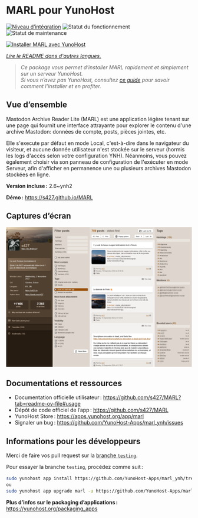 <!--
Nota bene : ce README est automatiquement généré par <https://github.com/YunoHost/apps/tree/master/tools/readme_generator>
Il NE doit PAS être modifié à la main.
-->

# MARL pour YunoHost

[![Niveau d’intégration](https://apps.yunohost.org/badge/integration/marl)](https://ci-apps.yunohost.org/ci/apps/marl/)
![Statut du fonctionnement](https://apps.yunohost.org/badge/state/marl)
![Statut de maintenance](https://apps.yunohost.org/badge/maintained/marl)

[![Installer MARL avec YunoHost](https://install-app.yunohost.org/install-with-yunohost.svg)](https://install-app.yunohost.org/?app=marl)

*[Lire le README dans d'autres langues.](./ALL_README.md)*

> *Ce package vous permet d’installer MARL rapidement et simplement sur un serveur YunoHost.*  
> *Si vous n’avez pas YunoHost, consultez [ce guide](https://yunohost.org/install) pour savoir comment l’installer et en profiter.*

## Vue d’ensemble

Mastodon Archive Reader Lite (MARL) est une application légère tenant sur une page qui fournit une interface attrayante pour explorer le contenu d'une archive Mastodon: données de compte, posts, pièces jointes, etc.

Elle s'execute par défaut en mode Local, c'est-à-dire dans le navigateur du visiteur, et aucune donnée utilisateur n'est stockée sur le serveur (hormis les logs d'accès selon votre configuration YNH).
Néanmoins, vous pouvez également choisir via son panneau de configuration de l'exécuter en mode Serveur, afin d'afficher en permanence une ou plusieurs archives Mastodon stockées en ligne.


**Version incluse :** 2.6~ynh2

**Démo :** <https://s427.github.io/MARL>

## Captures d’écran

![Capture d’écran de MARL](./doc/screenshots/marl_ynh.png)

## Documentations et ressources

- Documentation officielle utilisateur : <https://github.com/s427/MARL?tab=readme-ov-file#usage>
- Dépôt de code officiel de l’app : <https://github.com/s427/MARL>
- YunoHost Store : <https://apps.yunohost.org/app/marl>
- Signaler un bug : <https://github.com/YunoHost-Apps/marl_ynh/issues>

## Informations pour les développeurs

Merci de faire vos pull request sur la [branche `testing`](https://github.com/YunoHost-Apps/marl_ynh/tree/testing).

Pour essayer la branche `testing`, procédez comme suit :

```bash
sudo yunohost app install https://github.com/YunoHost-Apps/marl_ynh/tree/testing --debug
ou
sudo yunohost app upgrade marl -u https://github.com/YunoHost-Apps/marl_ynh/tree/testing --debug
```

**Plus d’infos sur le packaging d’applications :** <https://yunohost.org/packaging_apps>
